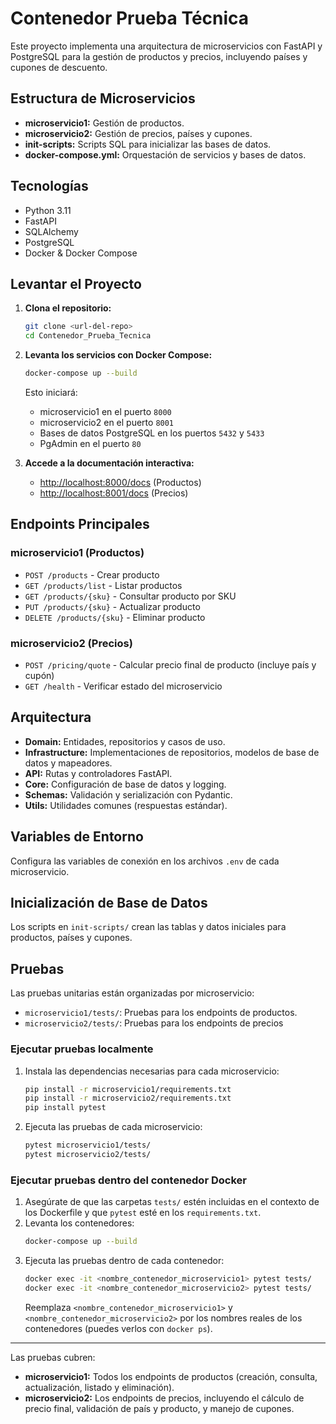 # Contenedor Prueba Técnica

Este proyecto implementa una arquitectura de microservicios con FastAPI y PostgreSQL para la gestión de productos y precios, incluyendo países y cupones de descuento.

## Estructura de Microservicios

- **microservicio1:** Gestión de productos.
- **microservicio2:** Gestión de precios, países y cupones.
- **init-scripts:** Scripts SQL para inicializar las bases de datos.
- **docker-compose.yml:** Orquestación de servicios y bases de datos.

## Tecnologías

- Python 3.11
- FastAPI
- SQLAlchemy
- PostgreSQL
- Docker & Docker Compose

## Levantar el Proyecto

1. **Clona el repositorio:**
   ```sh
   git clone <url-del-repo>
   cd Contenedor_Prueba_Tecnica
   ```

2. **Levanta los servicios con Docker Compose:**
   ```sh
   docker-compose up --build
   ```

   Esto iniciará:
   - microservicio1 en el puerto `8000`
   - microservicio2 en el puerto `8001`
   - Bases de datos PostgreSQL en los puertos `5432` y `5433`
   - PgAdmin en el puerto `80`

3. **Accede a la documentación interactiva:**
   - [http://localhost:8000/docs](http://localhost:8000/docs) (Productos)
   - [http://localhost:8001/docs](http://localhost:8001/docs) (Precios)

## Endpoints Principales

### microservicio1 (Productos)
- `POST /products` - Crear producto
- `GET /products/list` - Listar productos
- `GET /products/{sku}` - Consultar producto por SKU
- `PUT /products/{sku}` - Actualizar producto
- `DELETE /products/{sku}` - Eliminar producto

### microservicio2 (Precios)
- `POST /pricing/quote` - Calcular precio final de producto (incluye país y cupón)
- `GET /health` - Verificar estado del microservicio

## Arquitectura

- **Domain:** Entidades, repositorios y casos de uso.
- **Infrastructure:** Implementaciones de repositorios, modelos de base de datos y mapeadores.
- **API:** Rutas y controladores FastAPI.
- **Core:** Configuración de base de datos y logging.
- **Schemas:** Validación y serialización con Pydantic.
- **Utils:** Utilidades comunes (respuestas estándar).

## Variables de Entorno

Configura las variables de conexión en los archivos `.env` de cada microservicio.

## Inicialización de Base de Datos

Los scripts en `init-scripts/` crean las tablas y datos iniciales para productos, países y cupones.

## Pruebas

Las pruebas unitarias están organizadas por microservicio:

- `microservicio1/tests/`: Pruebas para los endpoints de productos.
- `microservicio2/tests/`: Pruebas para los endpoints de precios

### Ejecutar pruebas localmente

1. Instala las dependencias necesarias para cada microservicio:
   ```sh
   pip install -r microservicio1/requirements.txt
   pip install -r microservicio2/requirements.txt
   pip install pytest
   ```

2. Ejecuta las pruebas de cada microservicio:
   ```sh
   pytest microservicio1/tests/
   pytest microservicio2/tests/
   ```

### Ejecutar pruebas dentro del contenedor Docker

1. Asegúrate de que las carpetas `tests/` estén incluidas en el contexto de los Dockerfile y que `pytest` esté en los `requirements.txt`.
2. Levanta los contenedores:
   ```sh
   docker-compose up --build
   ```
3. Ejecuta las pruebas dentro de cada contenedor:
   ```sh
   docker exec -it <nombre_contenedor_microservicio1> pytest tests/
   docker exec -it <nombre_contenedor_microservicio2> pytest tests/
   ```
   Reemplaza `<nombre_contenedor_microservicio1>` y `<nombre_contenedor_microservicio2>` por los nombres reales de los contenedores (puedes verlos con `docker ps`).

---

Las pruebas cubren:

- **microservicio1:** Todos los endpoints de productos (creación, consulta, actualización, listado y eliminación).
- **microservicio2:** Los endpoints de precios, incluyendo el cálculo de precio final, validación de país y producto, y manejo de cupones.